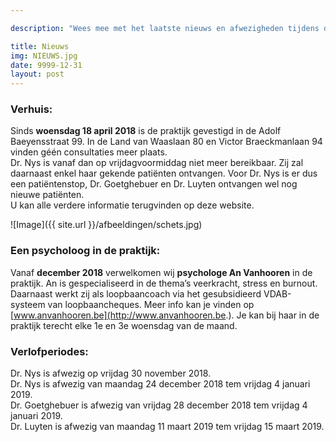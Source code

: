 ```yaml
---

description: "Wees mee met het laatste nieuws en afwezigheden tijdens de verlofperiodes."

title: Nieuws
img: NIEUWS.jpg
date: 9999-12-31
layout: post
---
```


### Verhuis:

Sinds **woensdag 18 april 2018** is de praktijk gevestigd in de Adolf Baeyensstraat 99. In de Land van Waaslaan 80 en Victor Braeckmanlaan 94 vinden géén consultaties meer plaats. <br>
Dr. Nys is vanaf dan op vrijdagvoormiddag niet meer bereikbaar. Zij zal daarnaast enkel haar gekende patiënten ontvangen. Voor Dr. Nys is er dus een patiëntenstop, Dr. Goetghebuer en Dr. Luyten ontvangen wel nog nieuwe patiënten. <br> U kan alle verdere informatie terugvinden op deze website.

![Image]({{ site.url }}/afbeeldingen/schets.jpg)


### Een psycholoog in de praktijk:
Vanaf **december 2018** verwelkomen wij **psychologe An Vanhooren** in de praktijk. An is gespecialiseerd in de thema’s veerkracht, stress en burnout. Daarnaast werkt zij als loopbaancoach via het gesubsidieerd VDAB-systeem van loopbaancheques. Meer info kan je vinden op [www.anvanhooren.be](http://www.anvanhooren.be.). Je kan bij haar in de praktijk terecht elke 1e en 3e woensdag van de maand.

### Verlofperiodes:

Dr. Nys is afwezig op vrijdag 30 november 2018. <br>
Dr. Nys is afwezig van maandag 24 december 2018 tem vrijdag 4 januari 2019. <br>
Dr. Goetghebuer is afwezig van vrijdag 28 december 2018 tem vrijdag 4 januari 2019. <br>
Dr. Luyten is afwezig van maandag 11 maart 2019 tem vrijdag 15 maart 2019.
